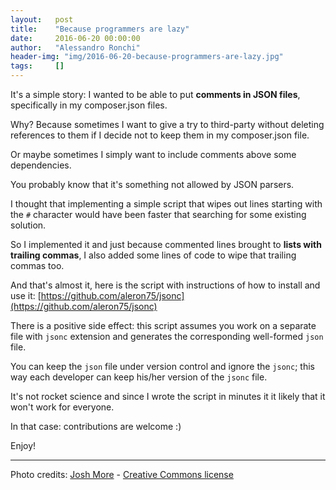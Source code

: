 ```yaml
---
layout:   post
title:    "Because programmers are lazy"
date:     2016-06-20 00:00:00
author:   "Alessandro Ronchi"
header-img: "img/2016-06-20-because-programmers-are-lazy.jpg"
tags:     []
---
```


It's a simple story: I wanted to be able to put **comments in JSON files**,
specifically in my composer.json files.

Why? Because sometimes I want to give a try to third-party without deleting
references to them if I decide not to keep them in my composer.json file.

Or maybe sometimes I simply want to include comments above some dependencies.

You probably know that it's something not allowed by JSON parsers.

I thought that implementing a simple script that wipes out lines starting with
the `#` character would have been faster that searching for some existing
solution.

So I implemented it and just because commented lines brought to **lists with
trailing commas**, I also added some lines of code to wipe that trailing commas
too.

And that's almost it, here is the script with instructions of how to install
and use it: [https://github.com/aleron75/jsonc](https://github.com/aleron75/jsonc)

There is a positive side effect: this script assumes you work on a separate file
with `jsonc` extension and generates the corresponding well-formed `json` file.

You can keep the `json` file under version control and ignore the `jsonc`; this
way each developer can keep his/her version of the `jsonc` file.

It's not rocket science and since I wrote the script in minutes it it likely
that it won't work for everyone.

In that case: contributions are welcome :)

Enjoy!

---
Photo credits: [Josh More](https://www.flickr.com/photos/guppiecat/) - [Creative Commons license](https://creativecommons.org/licenses/by-nc-nd/2.0/)
